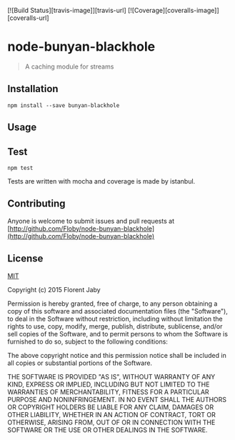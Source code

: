[![Build Status][travis-image]][travis-url] [![Coverage][coveralls-image]][coveralls-url]

node-bunyan-blackhole
==================

> A caching module for streams

Installation
------------

    npm install --save bunyan-blackhole

Usage
-----


Test
----

	npm test
    
Tests are written with mocha and coverage is made by istanbul.

Contributing
------------

Anyone is welcome to submit issues and pull requests at [http://github.com/Floby/node-bunyan-blackhole](http://github.com/Floby/node-bunyan-blackhole)


License
-------

[MIT](http://opensource.org/licenses/MIT)

Copyright (c) 2015 Florent Jaby

Permission is hereby granted, free of charge, to any person obtaining a copy of this software and associated documentation files (the "Software"), to deal in the Software without restriction, including without limitation the rights to use, copy, modify, merge, publish, distribute, sublicense, and/or sell copies of the Software, and to permit persons to whom the Software is furnished to do so, subject to the following conditions:

The above copyright notice and this permission notice shall be included in all copies or substantial portions of the Software.

THE SOFTWARE IS PROVIDED "AS IS", WITHOUT WARRANTY OF ANY KIND, EXPRESS OR IMPLIED, INCLUDING BUT NOT LIMITED TO THE WARRANTIES OF MERCHANTABILITY, FITNESS FOR A PARTICULAR PURPOSE AND NONINFRINGEMENT. IN NO EVENT SHALL THE AUTHORS OR COPYRIGHT HOLDERS BE LIABLE FOR ANY CLAIM, DAMAGES OR OTHER LIABILITY, WHETHER IN AN ACTION OF CONTRACT, TORT OR OTHERWISE, ARISING FROM, OUT OF OR IN CONNECTION WITH THE SOFTWARE OR THE USE OR OTHER DEALINGS IN THE SOFTWARE.

